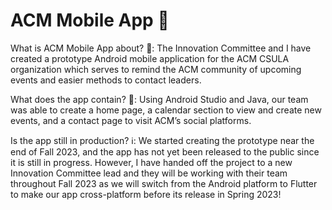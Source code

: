 # ACM Mobile App 📱
What is ACM Mobile App about? 🔔: The Innovation Committee and I have created a prototype Android mobile application for the ACM CSULA organization which serves to remind the ACM community of upcoming events and easier methods to contact leaders.

What does the app contain? 📅: Using Android Studio and Java, our team was able to create a home page, a calendar section to view and create new events, and a contact page to visit ACM’s social platforms.

Is the app still in production? ℹ️: We started creating the prototype near the end of Fall 2023, and the app has not yet been released to the public since it is still in progress. However, I have handed off the project to a new Innovation Committee lead and they will be working with their team throughout Fall 2023 as we will switch from the Android platform to Flutter to make our app cross-platform before its release in Spring 2023!

